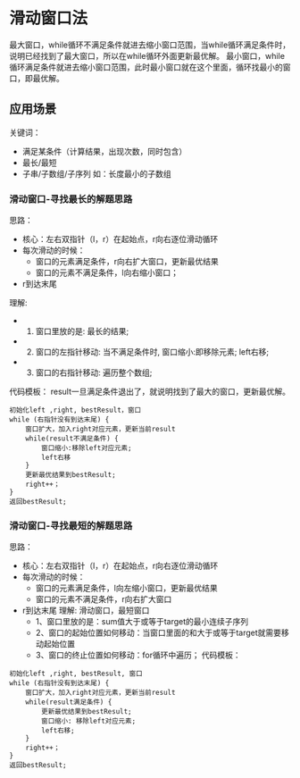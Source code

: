 # 滑动窗口法
最大窗口，while循环不满足条件就进去缩小窗口范围，当while循环满足条件时，说明已经找到了最大窗口，所以在while循环外面更新最优解。
最小窗口，while循环满足条件就进去缩小窗口范围，此时最小窗口就在这个里面，循环找最小的窗口，即最优解。

## 应用场景
关键词：
- 满足某条件（计算结果，出现次数，同时包含）
- 最长/最短
- 子串/子数组/子序列
如：长度最小的子数组

### 滑动窗口-寻找最长的解题思路
思路：
- 核心：左右双指针（l，r）在起始点，r向右逐位滑动循环
- 每次滑动的时候：
  - 窗口的元素满足条件，r向右扩大窗口，更新最优结果
  - 窗口的元素不满足条件，l向右缩小窗口；
- r到达末尾

理解:
- 1. 窗口里放的是: 最长的结果;
- 2. 窗口的左指针移动: 当不满足条件时, 窗口缩小:即移除元素; left右移;
- 3. 窗口的右指针移动: 遍历整个数组;

代码模板：
result一旦满足条件退出了，就说明找到了最大的窗口，更新最优解。
```
初始化left ,right, bestResult，窗口
while (右指针没有到达末尾) {
    窗口扩大，加入right对应元素，更新当前result
    while(result不满足条件) {
        窗口缩小:移除left对应元素;
        left右移
    }
    更新最优结果到bestResult;
    right++；
}
返回bestResult;
```
### 滑动窗口-寻找最短的解题思路
思路：
- 核心：左右双指针（l，r）在起始点，r向右逐位滑动循环
- 每次滑动的时候：
    - 窗口的元素满足条件，l向左缩小窗口，更新最优结果
    - 窗口的元素不满足条件，r向右扩大窗口
- r到达末尾
理解:
滑动窗口，最短窗口
  * 1、窗口里放的是：sum值大于或等于target的最小连续子序列
  * 2、窗口的起始位置如何移动：当窗口里面的和大于或等于target就需要移动起始位置
  * 3、窗口的终止位置如何移动：for循环中遍历；
代码模板：
```
初始化left ,right, bestResult, 窗口
while (右指针没有到达末尾) {
    窗口扩大，加入right对应元素，更新当前result
    while(result满足条件) {
        更新最优结果到bestResult;
        窗口缩小: 移除left对应元素;
        left右移;
    }
    right++；
}
返回bestResult;
```




